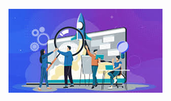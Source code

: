 ![image alt](https://github.com/Gaurabspk/port/blob/6e84b17a91138ebed7f2f990258a8991d8d3d261/project5.jpg)
